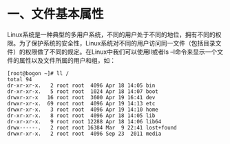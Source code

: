 # 一、文件基本属性
Linux系统是一种典型的多用户系统，不同的用户处于不同的地位，拥有不同的权限。为了保护系统的安全性，Linux系统对不同的用户访问同一文件（包括目录文件）的权限做了不同的规定。在Linux中我们可以使用ll或者ls –l命令来显示一个文件的属性以及文件所属的用户和组，如：


```
[root@bogon ~]# ll /
total 94
dr-xr-xr-x.   2 root root  4096 Apr 18 14:05 bin
dr-xr-xr-x.   5 root root  1024 Apr 18 14:07 boot
drwxr-xr-x   16 root root  3600 Apr 19 16:41 dev
drwxr-xr-x.  69 root root  4096 Apr 19 14:13 etc
drwxr-xr-x.   3 root root  4096 Apr 19 14:10 home
dr-xr-xr-x.   8 root root  4096 Apr 18 14:05 lib
dr-xr-xr-x.   9 root root 12288 Apr 18 14:06 lib64
drwx------.   2 root root 16384 Mar  9 22:41 lost+found
drwxr-xr-x.   2 root root  4096 Sep 23  2011 media

```



